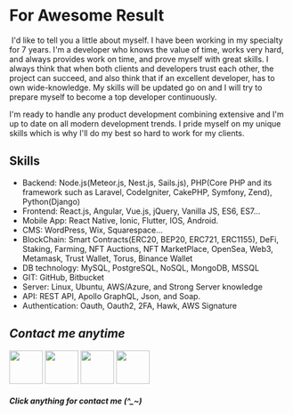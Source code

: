 
# For Awesome Result
<img src="https://komarev.com/ghpvc/?username=lodestar0395&style=flat-square&color=blue" alt=""/>
I'd like to tell you a little about myself. I have been working in my specialty for 7 years.
I'm a developer who knows the value of time, works very hard, and always provides work on time, and prove myself with great skills. I always think that when both clients and developers trust each other, the project can succeed, and also think that if an excellent developer, has to own wide-knowledge.
My skills will be updated go on and I will try to prepare myself to become a top developer continuously. 

I'm ready to handle any product development combining extensive and I'm up to date on all modern development trends. I pride myself on my unique skills which is why I'll do my best so hard to work for my clients.

## Skills
- Backend: Node.js(Meteor.js, Nest.js, Sails.js), PHP(Core PHP and its framework such as Laravel, CodeIgniter, CakePHP, Symfony, Zend), Python(Django) 
- Frontend: React.js, Angular, Vue.js, jQuery, Vanilla JS, ES6, ES7...
- Mobile App: React Native, Ionic, Flutter, IOS, Android.
- CMS: WordPress, Wix, Squarespace...
- BlockChain: Smart Contracts(ERC20, BEP20, ERC721, ERC1155), DeFi, Staking, Farming, NFT Auctions, NFT MarketPlace, OpenSea, Web3, Metamask, Trust Wallet, Torus, Binance Wallet 
- DB technology: MySQL, PostgreSQL, NoSQL, MongoDB, MSSQL
- GIT: GitHub, Bitbucket
- Server: Linux, Ubuntu, AWS/Azure, and Strong Server knowledge
- API: REST API, Apollo GraphQL, Json, and Soap.
- Authentication: Oauth, Oauth2, 2FA, Hawk, AWS Signature

## *Contact me anytime*
<a href="https://discord.gg/xWV47ZfB"><img  width="60" src="https://user-images.githubusercontent.com/86986628/206200626-9999d426-91e8-4050-9430-93c72c21b633.png"></a>
<a href="https://t.me/lodestar_0395"><img  width="60" src="https://user-images.githubusercontent.com/86986628/206201210-59b207ec-a55a-4a37-aef6-6e3b3bddd05d.png"></a>
<a href="https://join.skype.com/invite/q7dp1qhUd0Qr"><img width="60" src="https://user-images.githubusercontent.com/86986628/206201252-92cf14da-d391-443b-bdb7-9639f24259d9.png"></a>
<a href="mailto:lodestar0905@gmail.com"><img width="60" src="https://user-images.githubusercontent.com/86986628/206201266-c519b0d4-d953-45c0-b9ec-253d639c828a.png"></a>
<h5 color="red">Click anything for contact me (^_~)</h5>
